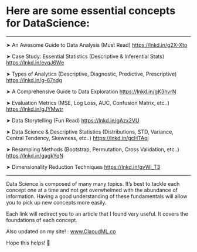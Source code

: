 # Here are some essential concepts for DataScience:

- - -
➤ An Awesome Guide to Data Analysis (Must Read)
https://lnkd.in/g2X-Xtp

➤ Case Study: Essential Statistics (Descriptive & Inferential Stats)
https://lnkd.in/evqJ6We

➤ Types of Analytics (Descriptive, Diagnostic, Predictive, Prescriptive)
https://lnkd.in/g-67ndg

➤ A Comprehensive Guide to Data Exploration 
https://lnkd.in/gK3hvrN

➤ Evaluation Metrics (MSE, Log Loss, AUC, Confusion Matrix, etc..)
https://lnkd.in/gJYMwtr

➤ Data Storytelling (Fun Read)
https://lnkd.in/gAzx2VU

➤ Data Science & Descriptive Statistics (Distributions, STD, Variance, Central Tendency, Skewness, etc..)
https://lnkd.in/gcHTAqj

➤ Resampling Methods (Bootstrap, Permutation, Cross Validation, etc..)
https://lnkd.in/gagkYqN

➤ Dimensionality Reduction Techniques 
https://lnkd.in/gvWi_T3

- - -
Data Science is composed of many many topics. It’s best to tackle each concept one at a time and not get overwhelmed with the abundance of information. Having a good understanding of these fundamentals will allow you to pick up new concepts more easily.

Each link will redirect you to an article that I found very useful. It covers the foundations of each concept. 

Also updated on my site! : www.ClaoudML.co 

Hope this helps! 🙂
